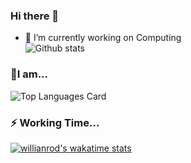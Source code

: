 ### Hi there 👋

<!--
**caigentan/caigentan** is a ✨ _special_ ✨ repository because its `README.md` (this file) appears on your GitHub profile.

Here are some ideas to get you started:

- 🔭 I’m currently working on ...
- 🌱 I’m currently learning ...
- 👯 I’m looking to collaborate on ...
- 🤔 I’m looking for help with ...
- 💬 Ask me about ...
- 📫 How to reach me: ...
- 😄 Pronouns: ...
- ⚡ Fun fact: ...
-->
- 🔭 I’m currently working on Computing  
![Github stats](https://github-readme-stats.vercel.app/api?username=caigentan&theme=radical&show_icons=true&count_private=true)
### 🌱I am...
![Top Languages Card](https://github-readme-stats.vercel.app/api/top-langs/?username=shinokada)  
### ⚡ Working Time...
[![willianrod's wakatime stats](https://github-readme-stats.vercel.app/api/wakatime?username=caigentan)](https://github.com/anuraghazra/github-readme-stats)

